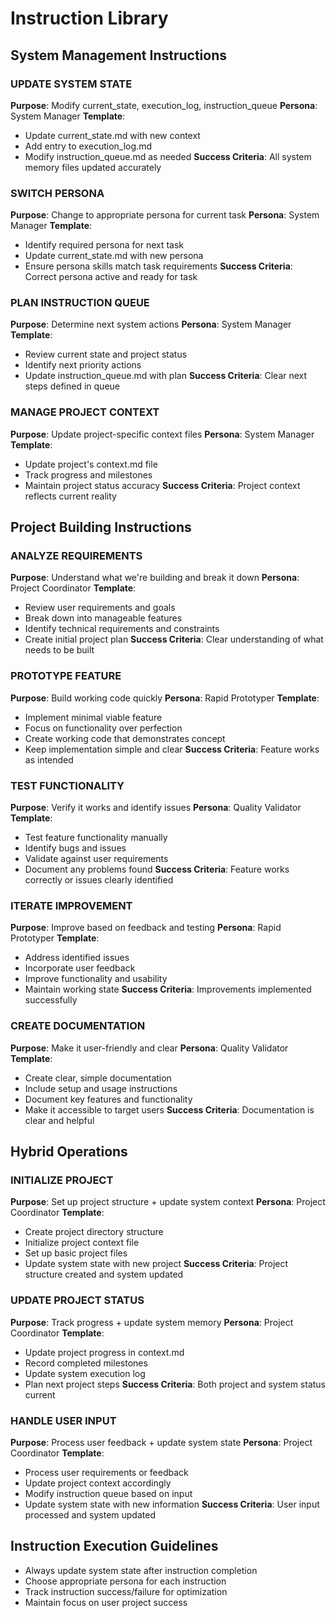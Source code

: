 # Instruction Library

## System Management Instructions

### UPDATE SYSTEM STATE
**Purpose**: Modify current_state, execution_log, instruction_queue
**Persona**: System Manager
**Template**: 
- Update current_state.md with new context
- Add entry to execution_log.md
- Modify instruction_queue.md as needed
**Success Criteria**: All system memory files updated accurately

### SWITCH PERSONA
**Purpose**: Change to appropriate persona for current task
**Persona**: System Manager
**Template**:
- Identify required persona for next task
- Update current_state.md with new persona
- Ensure persona skills match task requirements
**Success Criteria**: Correct persona active and ready for task

### PLAN INSTRUCTION QUEUE
**Purpose**: Determine next system actions
**Persona**: System Manager
**Template**:
- Review current state and project status
- Identify next priority actions
- Update instruction_queue.md with plan
**Success Criteria**: Clear next steps defined in queue

### MANAGE PROJECT CONTEXT
**Purpose**: Update project-specific context files
**Persona**: System Manager
**Template**:
- Update project's context.md file
- Track progress and milestones
- Maintain project status accuracy
**Success Criteria**: Project context reflects current reality

## Project Building Instructions

### ANALYZE REQUIREMENTS
**Purpose**: Understand what we're building and break it down
**Persona**: Project Coordinator
**Template**:
- Review user requirements and goals
- Break down into manageable features
- Identify technical requirements and constraints
- Create initial project plan
**Success Criteria**: Clear understanding of what needs to be built

### PROTOTYPE FEATURE
**Purpose**: Build working code quickly
**Persona**: Rapid Prototyper
**Template**:
- Implement minimal viable feature
- Focus on functionality over perfection
- Create working code that demonstrates concept
- Keep implementation simple and clear
**Success Criteria**: Feature works as intended

### TEST FUNCTIONALITY
**Purpose**: Verify it works and identify issues
**Persona**: Quality Validator
**Template**:
- Test feature functionality manually
- Identify bugs and issues
- Validate against user requirements
- Document any problems found
**Success Criteria**: Feature works correctly or issues clearly identified

### ITERATE IMPROVEMENT
**Purpose**: Improve based on feedback and testing
**Persona**: Rapid Prototyper
**Template**:
- Address identified issues
- Incorporate user feedback
- Improve functionality and usability
- Maintain working state
**Success Criteria**: Improvements implemented successfully

### CREATE DOCUMENTATION
**Purpose**: Make it user-friendly and clear
**Persona**: Quality Validator
**Template**:
- Create clear, simple documentation
- Include setup and usage instructions
- Document key features and functionality
- Make it accessible to target users
**Success Criteria**: Documentation is clear and helpful

## Hybrid Operations

### INITIALIZE PROJECT
**Purpose**: Set up project structure + update system context
**Persona**: Project Coordinator
**Template**:
- Create project directory structure
- Initialize project context file
- Set up basic project files
- Update system state with new project
**Success Criteria**: Project structure created and system updated

### UPDATE PROJECT STATUS
**Purpose**: Track progress + update system memory
**Persona**: Project Coordinator
**Template**:
- Update project progress in context.md
- Record completed milestones
- Update system execution log
- Plan next project steps
**Success Criteria**: Both project and system status current

### HANDLE USER INPUT
**Purpose**: Process user feedback + update system state
**Persona**: Project Coordinator
**Template**:
- Process user requirements or feedback
- Update project context accordingly
- Modify instruction queue based on input
- Update system state with new information
**Success Criteria**: User input processed and system updated

## Instruction Execution Guidelines
- Always update system state after instruction completion
- Choose appropriate persona for each instruction
- Track instruction success/failure for optimization
- Maintain focus on user project success 
